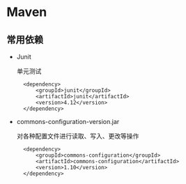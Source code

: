 # Maven #
## 常用依赖 ##
- Junit

	单元测试

	    <dependency>
	    	<groupId>junit</groupId>
	    	<artifactId>junit</artifactId>
	    	<version>4.12</version>
	    </dependency>

- commons-configuration-version.jar

	对各种配置文件进行读取、写入、更改等操作

		<dependency>
			<groupId>commons-configuration</groupId>
			<artifactId>commons-configuration</artifactId>
			<version>1.10</version>
		</dependency>